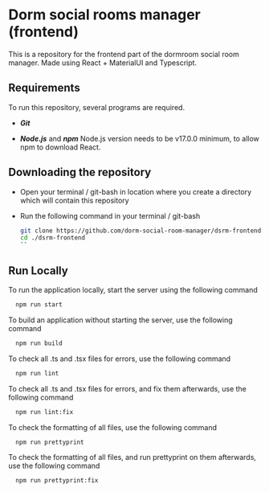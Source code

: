 # Dorm social rooms manager (frontend)

This is a repository for the frontend part of the dormroom social room manager. Made using React + MaterialUI and Typescript.

## Requirements

To run this repository, several programs are required.

- **_Git_**

- **_Node.js_** and **_npm_** Node.js version needs to be v17.0.0 minimum, to allow npm to download React.

## Downloading the repository

- Open your terminal / git-bash in location where you create a directory which will contain this repository

- Run the following command in your terminal / git-bash

  ```bash
  git clone https://github.com/dorm-social-room-manager/dsrm-frontend.git
  cd ./dsrm-frontend
  ``
  ```

## Run Locally

To run the application locally, start the server using the following command

```bash
  npm run start
```

To build an application without starting the server, use the following command

```bash
  npm run build
```

To check all .ts and .tsx files for errors, use the following command

```bash
  npm run lint
```

To check all .ts and .tsx files for errors, and fix them afterwards, use the following command

```bash
  npm run lint:fix
```

To check the formatting of all files, use the following command

```bash
  npm run prettyprint
```

To check the formatting of all files, and run prettyprint on them afterwards, use the following command

```bash
  npm run prettyprint:fix
```
